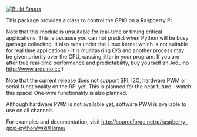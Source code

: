 [![Build Status](https://travis-ci.org/auto3000/RPi.GPIO_NP.svg?branch=master)](https://travis-ci.org/auto3000/RPi.GPIO_NP)

This package provides a class to control the GPIO on a Raspberry Pi.

Note that this module is unsuitable for real-time or timing critical applications.  This is because you can not predict when Python will be busy garbage collecting.  It also runs under the Linux kernel which is not suitable for real time applications - it is multitasking O/S and another process may be given priority over the CPU, causing jitter in your program.  If you are after true real-time performance and predictability, buy yourself an Arduino http://www.arduino.cc !

Note that the current release does not support SPI, I2C, hardware PWM or serial functionality on the RPi yet.
This is planned for the near future - watch this space!  One-wire functionality is also planned.

Although hardware PWM is not available yet, software PWM is available to use on all channels.

For examples and documentation, visit http://sourceforge.net/p/raspberry-gpio-python/wiki/Home/


